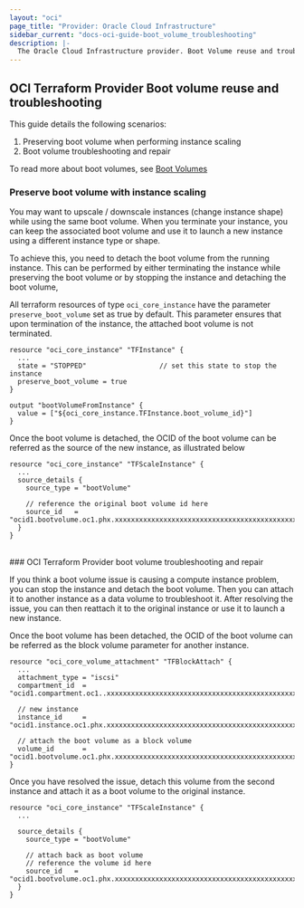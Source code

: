 ```yaml
---
layout: "oci"
page_title: "Provider: Oracle Cloud Infrastructure"
sidebar_current: "docs-oci-guide-boot_volume_troubleshooting"
description: |-
  The Oracle Cloud Infrastructure provider. Boot Volume reuse and troubleshooting
---
```



## OCI Terraform Provider Boot volume reuse and troubleshooting
This guide details the following scenarios:<br/>
1. Preserving boot volume when performing instance scaling<br/>
2. Boot volume troubleshooting and repair

To read more about boot volumes, see [Boot Volumes](https://docs.cloud.oracle.com/iaas/Content/Block/Concepts/bootvolumes.htm)


### Preserve boot volume with instance scaling

You may want to upscale / downscale instances (change instance shape) while using the same boot volume. When you terminate 
your instance, you can keep the associated boot volume and use it to launch a new instance using a different instance type
or shape.

To achieve this, you need to detach the boot volume from the running instance. This can be performed by either 
terminating the instance while preserving the boot volume or by stopping the instance and detaching the boot volume,

All terraform resources of type `oci_core_instance` have the parameter `preserve_boot_volume` set as true by default. 
This parameter ensures that upon termination of the instance, the attached boot volume is not terminated.

```
resource "oci_core_instance" "TFInstance" {
  ...
  state = "STOPPED"                  // set this state to stop the instance
  preserve_boot_volume = true
}

output "bootVolumeFromInstance" {
  value = ["${oci_core_instance.TFInstance.boot_volume_id}"]
}
```

Once the boot volume is detached, the OCID of the boot volume can be referred as the source of the new instance, as 
illustrated below

```
resource "oci_core_instance" "TFScaleInstance" {
  ...
  source_details {
    source_type = "bootVolume"
    
    // reference the original boot volume id here
    source_id   = "ocid1.bootvolume.oc1.phx.xxxxxxxxxxxxxxxxxxxxxxxxxxxxxxxxxxxxxxxxxxxxxxxxxxxxxxxxxxx"   
  }
}
```


<br/>
### OCI Terraform Provider boot volume troubleshooting and repair

If you think a boot volume issue is causing a compute instance problem, you can stop the instance and detach the boot volume. 
Then you can attach it to another instance as a data volume to troubleshoot it. After resolving the issue, you can then 
reattach it to the original instance or use it to launch a new instance. 

Once the boot volume has been detached, the OCID of the boot volume can be referred as the block volume parameter for 
another instance.

```
resource "oci_core_volume_attachment" "TFBlockAttach" {
  ...
  attachment_type = "iscsi"
  compartment_id  = "ocid1.compartment.oc1..xxxxxxxxxxxxxxxxxxxxxxxxxxxxxxxxxxxxxxxxxxxxxxxxxxxxxxxxxxx"
  
  // new instance
  instance_id     = "ocid1.instance.oc1.phx.xxxxxxxxxxxxxxxxxxxxxxxxxxxxxxxxxxxxxxxxxxxxxxxxxxxxxxxxxxx"    
  
  // attach the boot volume as a block volume
  volume_id       = "ocid1.bootvolume.oc1.phx.xxxxxxxxxxxxxxxxxxxxxxxxxxxxxxxxxxxxxxxxxxxxxxxxxxxxxxxxxxx"                                                                                    
}
```

Once you have resolved the issue, detach this volume from the second instance and attach it as a boot volume to the 
original instance.

```
resource "oci_core_instance" "TFScaleInstance" {
  ...

  source_details {
    source_type = "bootVolume"
    
    // attach back as boot volume
    // reference the volume id here
    source_id   = "ocid1.bootvolume.oc1.phx.xxxxxxxxxxxxxxxxxxxxxxxxxxxxxxxxxxxxxxxxxxxxxxxxxxxxxxxxxxx"       
  }
}
```

